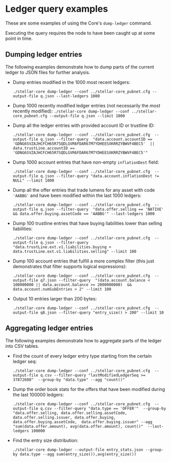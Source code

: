 # Ledger query examples

These are some examples of using the Core's `dump-ledger` command.

Executing the query requires the node to have been caught up at some 
point in time.

## Dumping ledger entries

The following examples demonstrate how to dump parts of the current 
ledger to JSON files for further analysis.

* Dump entries modified in the 1000 most recent ledgers:

  `./stellar-core dump-ledger --conf ../stellar-core_pubnet.cfg --output-file q.json --last-ledgers 1000`

* Dump 1000 recently modified ledger entries (not necessarily the *most* recently modified):
  `./stellar-core dump-ledger --conf ../stellar-core_pubnet.cfg --output-file q.json --limit 1000`

* Dump all the ledger entries with provided account ID or trustline ID:

  `./stellar-core dump-ledger --conf ../stellar-core_pubnet.cfg 
   --output-file q.json --filter-query 
   "data.account.accountID == 'GDNG6SVZAJHCFCH65R7SQDLGVR6FDAR67M7YDHEESXKRRZYBWVF4BEC5' 
   || data.trustLine.accountID == 'GDNG6SVZAJHCFCH65R7SQDLGVR6FDAR67M7YDHEESXKRRZYBWVF4BEC5'" `

* Dump 1000 account entries that have non-empty `inflationDest` field:

  `./stellar-core dump-ledger --conf ../stellar-core_pubnet.cfg 
  --output-file q.json --filter-query "data.account.inflationDest != NULL" --limit 1000`

* Dump all the offer entries that trade lumens for any asset with code `'AABBG'` and have
  been modified within the last 1000 ledgers:
  
  `./stellar-core dump-ledger --conf ../stellar-core_pubnet.cfg 
   --output-file q.json --filter-query 
   "data.offer.selling == 'NATIVE' && data.offer.buying.assetCode == 'AABBG'"
   --last-ledgers 1000`

* Dump 100 trustline entries that have buying liabilities lower than selling liabilities:

  `./stellar-core dump-ledger --conf ../stellar-core_pubnet.cfg 
   --output-file q.json --filter-query 
   "data.trustLine.ext.v1.liabilities.buying < data.trustLine.ext.v1.liabilities.selling"
   --limit 100`

* Dump 100 account entries that fulfill a more complex filter (this just demonstrates
  that filter supports logical expressions):
  
  `./stellar-core dump-ledger --conf ../stellar-core_pubnet.cfg 
   --output-file q7.json --filter-query 
   "(data.account.balance < 100000000 || data.account.balance >= 2000000000) 
    && data.account.numSubEntries > 2" --limit 100`

* Output 10 entries larger than 200 bytes:
  
  `./stellar-core dump-ledger --conf ../stellar-core_pubnet.cfg 
   --output-file q8.json --filter-query "entry_size() > 200" --limit 10`

## Aggregating ledger entries

The following examples demonstrate how to aggregate parts of the ledger into CSV tables.

* Find the count of every ledger entry type starting from the certain ledger seq:

  `./stellar-core dump-ledger --conf ../stellar-core_pubnet.cfg 
   --output-file q.csv --filter-query "lastModifiedLedgerSeq >= 37872608" 
   --group-by "data.type" --agg "count()"`

* Dump the order book stats for the offers that have been modified during the last 
  100000 ledgers:

  `./stellar-core dump-ledger --conf ../stellar-core_pubnet.cfg 
  --output-file q.csv --filter-query "data.type == 'OFFER'" 
  --group-by "data.offer.selling, data.offer.selling.assetCode, 
  data.offer.selling.issuer, data.offer.buying, data.offer.buying.assetCode, 
  data.offer.buying.issuer" --agg "sum(data.offer.amount), avg(data.offer.amount), count()" 
  --last-ledgers 100000`

* Find the entry size distribution: 

  `./stellar-core dump-ledger --output-file entry_stats.json --group-by data.type --agg sum(entry_size()),avg(entry_size())`
